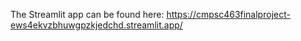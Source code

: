 The Streamlit app can be found here: https://cmpsc463finalproject-ews4ekvzbhuwgpzkjedchd.streamlit.app/
